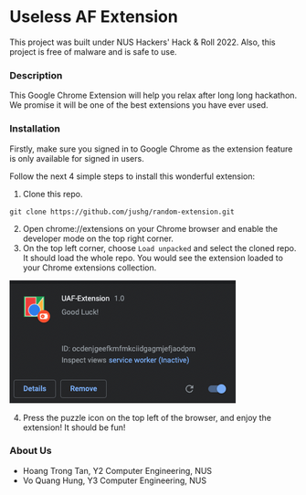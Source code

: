 # Useless AF Extension
This project was built under NUS Hackers' Hack & Roll 2022. Also, this project is free of malware and is safe to use.

### Description
This Google Chrome Extension will help you relax after long long hackathon.
We promise it will be one of the best extensions you have ever used.

### Installation
Firstly, make sure you signed in to Google Chrome as the extension feature is only available for signed in users.

Follow the next 4 simple steps to install this wonderful extension:
1. Clone this repo.
```
git clone https://github.com/jushg/random-extension.git
```
2. Open chrome://extensions on your Chrome browser and enable the developer mode on the top right corner.
3. On the top left corner, choose `Load unpacked` and select the cloned repo. It should load the whole repo. You would see the extension loaded to your Chrome extensions collection.

![Chrome Extension](./images/extension.png)

4. Press the puzzle icon on the top left of the browser, and enjoy the extension! It should be fun!

### About Us
- Hoang Trong Tan, Y2 Computer Engineering, NUS
- Vo Quang Hung, Y3 Computer Engineering, NUS

